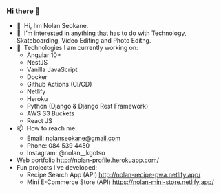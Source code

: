 ### Hi there 👋

- 👋 &nbsp;Hi, I’m Nolan Seokane.
- 👀 &nbsp;I’m interested in anything that has to do with Technology, Skateboarding, Video Editing and Photo Editng.
- 🌱 &nbsp;Technologies I am currently working on:
  - Angular 10+
  - NestJS
  - Vanilla JavaScript
  - Docker
  - Github Actions (CI/CD)
  - Netlify
  - Heroku
  - Python (Django & Django Rest Framework)
  - AWS S3 Buckets
  - React JS
- 📫 &nbsp;How to reach me: 
  - Email: nolanseokane@gmail.com 
  - Phone: 084 539 4450 
  - Instagram: @nolan__kgotso
 - Web portfolio http://nolan-profile.herokuapp.com/
 - Fun projects I've developed:
   - Recipe Search App (API) http://nolan-recipe-pwa.netlify.app/
   - Mini E-Commerce Store (API) https://nolan-mini-store.netlify.app/
